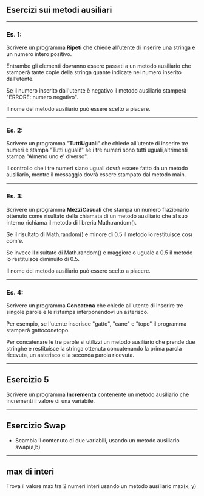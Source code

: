## Esercizi sui metodi ausiliari

---

### Es. 1: 

Scrivere un programma **Ripeti** che chiede all’utente di inserire una stringa e un numero intero positivo. 

Entrambe gli elementi dovranno essere passati a un metodo ausiliario che stamperà tante copie della stringa quante indicate nel numero inserito dall’utente. 

Se il numero inserito dall'utente è negativo il metodo ausiliario stamperà "ERRORE: numero negativo". 

Il nome del metodo ausiliario può essere scelto a piacere.

---

### Es. 2: 

Scrivere un programma "**TuttiUguali**" che chiede all'utente di inserire tre numeri e stampa "Tutti uguali!" se i tre numeri sono tutti uguali,altrimenti stampa "Almeno uno e' diverso".

Il controllo che i tre numeri siano uguali dovrà essere fatto da un metodo ausiliario, mentre il messaggio dovrà essere stampato dal metodo main.


---

### Es. 3: 

Scrivere un programma **MezziCasuali** che stampa un numero frazionario ottenuto come risultato della chiamata di un metodo ausiliario che al suo interno richiama il metodo di libreria Math.random(). 

Se il risultato di Math.random() e minore di 0.5 il metodo lo restituisce cosı com'e. 

Se invece il risultato di Math.random() e maggiore o uguale a 0.5 il metodo lo restituisce diminuito di 0.5. 

Il nome del metodo ausiliario può essere scelto a piacere.

---

### Es. 4: 

Scrivere un programma **Concatena** che chiede all'utente di inserire tre singole parole e le ristampa interponendovi un asterisco.

Per esempio, se l'utente inserisce "gatto", "cane" e "topo" il programma stamperà gatto*cane*topo.

Per concatenare le tre parole si utilizzi un metodo ausiliario che prende due stringhe e restituisce la stringa ottenuta concatenando la prima parola ricevuta, un asterisco e la seconda parola ricevuta.

---

## Esercizio 5

Scrivere un programma **Incrementa** contenente un metodo ausiliario che
incrementi il valore di una variabile.

---

## Esercizio Swap

* Scambia il contenuto di due variabili, usando un metodo ausiliario swap(a,b)

---

## max di interi

Trova il valore max tra 2 numeri interi usando un metodo ausiliario max(x, y)

